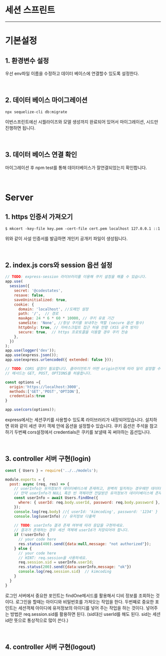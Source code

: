 # 세션 스프린트

---

# 기본설정

## 1. 환경변수 설정

우선 env파일 이름을 수정하고 데이터 베이스에 연결할수 있도록 설정한다. 

<br />

## 2. 데이터 베이스 마이그레이션

```
npx sequelize-cli db:migrate
```

이번스프린트에선 시퀄라이즈와 모델 생성까지 완료되어 있어서 마이그레이션, 시드만 진행하면 됩니다.

<br />

## 3. 데이터 베이스 연결 확인

마이그레이션 후 npm test를 통해 데이터베이스가 잘연결되었는지 확인합니다.

<br />

# Server

## 1. https 인증서 가져오기

```
$ mkcert -key-file key.pem -cert-file cert.pem localhost 127.0.0.1 ::1
```

위와 같이 사설 인증서를 발급하면 개인키 공개키 파일이 생성됩니다.

<br />

## 2. index.js cors와 session 옵션 설정

```js
// TODO: express-session 라이브러리를 이용해 쿠키 설정을 해줄 수 있습니다.
app.use(
  session({
    secret: '@codestates',
    resave: false,
    saveUninitialized: true,
    cookie: {
      domain: 'localhost', //도메인 설정
      path: '/',  // 경로
      maxAge: 24 * 6 * 60 * 10000, // 쿠키 유효 기간
      sameSite: 'None', //항상 쿠키를 보내주는 역할 (secure 옵션 필수)
      httpOnly: true, // 자바스크립트 접근 허용 안함 (XSS 공격 방지)
      secure: true,  // https 프로토콜을 이용할 경우 쿠키 전송
    },
  })
);
app.use(logger('dev'));
app.use(express.json());
app.use(express.urlencoded({ extended: false }));

// TODO: CORS 설정이 필요합니다. 클라이언트가 어떤 origin인지에 따라 달리 설정할 수 있습니다.
// 메서드는 GET, POST, OPTIONS를 허용합니다.

const options ={
  origin:'https://localhost:3000',
  methods:['GET','POST','OPTION'],
  credentials:true
}

app.use(cors(options));
```

express에서는 세션쿠키를 사용할수 있도록 라이브러리가 내장되어있습니다. 설치하면 위와 같이 세션 쿠키 객체 안에 옵션을 설정할수 있습니다. 쿠키 옵션은 주석을 참고하기 두번째 cors설정에서 credentials은 쿠키를 보낼때 꼭 써야하는 옵션입니다.

<br />

## 3. controller 서버 구현(login)

```js
const { Users } = require('../../models');

module.exports = {
  post: async (req, res) => {
    // userInfo는 유저정보가 데이터베이스에 존재하고, 완벽히 일치하는 경우에만 데이터가 존재합니다.
    // 만약 userInfo가 NULL 혹은 빈 객체라면 전달받은 유저정보가 데이터베이스에 존재하는지 확인해 보세요
    const userInfo = await Users.findOne({
      where: { userId: req.body.userId, password: req.body.password },
    });
    console.log(req.body) //{ userId: 'kimcoding', password: '1234' }
    console.log(userInfo) // 유저정보 다출력
  
    // TODO: userInfo 결과 존재 여부에 따라 응답을 구현하세요.
    // 결과가 존재하는 경우 세션 객체에 userId가 저장되어야 합니다.
    if (!userInfo) {
      // your code here
      res.status(400).send({data:null,message: "not authorized"});
    } else {
      // your code here
      // HINT: req.session을 사용하세요.
      req.session.sid = userInfo.userId; 
      res.status(200).send({data:userInfo,message: "ok"})
      console.log(req.session.sid)  // kimcoding
    }
  }
}
```

로그인 서버에서 중요한 포인트는 findOne메서드를 활용해서 디비 정보를 조회하는 것이다. 로그인을 할때는 아이디와 비밀번호를 가져오는 작업을 한다. 두번째로 중요한 포인트는 세션객체 아이디에 유저정보의 아이디를 넣어 주는 작업을 하는 것이다. 넣어주는 방법은 req.session.sid를 활용하면 된다. (sid대신 userId를 해도 된다. sid는 세션id란 뜻으로 통상적으로 많이 쓴다.)

<br />

## 4. controller 서버 구현(logout)

